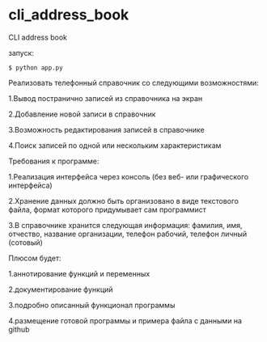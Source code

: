 # cli_address_book
CLI address book

запуск:
```
$ python app.py
```

Реализовать телефонный справочник со следующими возможностями:

1.Вывод постранично записей из справочника на экран

2.Добавление новой записи в справочник

3.Возможность редактирования записей в справочнике

4.Поиск записей по одной или нескольким характеристикам

Требования к программе:

1.Реализация интерфейса через консоль (без веб- или графического интерфейса)

2.Хранение данных должно быть организовано в виде текстового файла, формат которого придумывает сам программист

3.В справочнике хранится следующая информация: фамилия, имя, отчество, название организации, телефон рабочий, телефон личный (сотовый)

Плюсом будет:

1.аннотирование функций и переменных

2.документирование функций

3.подробно описанный функционал программы

4.размещение готовой программы и примера файла с данными на github